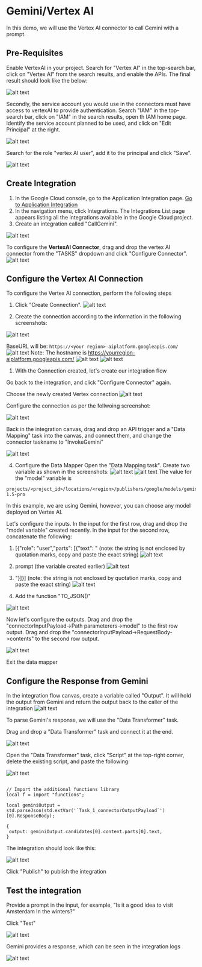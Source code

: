 # Gemini/Vertex AI

In this demo, we will use the Vertex AI connector to call Gemini with a prompt.

## Pre-Requisites

Enable VertexAI in your project. Search for "Vertex AI" in the top-search bar, click on "Vertex AI" from the search results, and enable the APIs. The final result should look like the below:

![alt text](images/VertexAIAPIs.png)

Secondly, the service account you would use in the connectors must have access to vertexAI to provide authentication. Search "IAM" in the top-search bar, click on "IAM" in the search results, open th IAM home page. Identify the service account planned to be used, and click on "Edit Principal" at the right. 

![alt text](images/EditServiceAccount.png)

Search for the role "vertex AI user", add it to the principal and click "Save".

![alt text](images/EditServiceAccount2.png)


## Create Integration

1. In the Google Cloud console, go to the Application Integration page. [Go to Application Integration](https://console.cloud.google.com/integrations)
2. In the navigation menu, click Integrations. The Integrations List page appears listing all the integrations available in the Google Cloud project.
3. Create an integration called "CallGemini".

![alt text](images/CreateIntegration.png)

To configure the **VertexAI Connector**, drag and drop the vertex AI connector from the "TASKS" dropdown and click "Configure Connector".
![alt text](images/VertexAIConnector.png)


## Configure the Vertex AI Connection

To configure the Vertex AI connection, perform the following steps
1. Click "Create Connection".
![alt text](images/ConnectorCreation1.png)

2. Create the connection according to the information in the following screenshots:
   
![alt text](images/ConnectorCreation2.png)

BaseURL will be: `https://<your region>-aiplatform.googleapis.com/`
![alt text](images/ConnectorCreation3.png)
Note: The hostname is https://yourregion-aiplatform.googleapis.com/
![alt text](images/ConnectorCreation4.png)
![alt text](images/ConnectorCreation5.png)

1.  With the Connection created, let's create our integration flow

Go back to the integration, and click "Configure Connector" again. 

Choose the newly created Vertex connection
![alt text](images/ConnectorCreation6.png)

Configure the connection as per the follwoing screenshot:

![alt text](images/ConnectorCreation7.png)

Back in the integration canvas, drag and drop an API trigger and a "Data Mapping" task into the canvas, and connect them, and change the connector taskname to "InvokeGemini"

![alt text](images/IntegrationCreation1.png)

4.  Configure the Data Mapper
Open the "Data Mapping task". Create two variable as shown in the screenshots:
![alt text](images/CreateIntegration2.png)
![alt text](images/CreateIntegration4.png)
The value for the "model" variable is 
```
projects/<project_id>/locations/<region>/publishers/google/models/gemini-1.5-pro
```
In this example, we are using Gemini, however, you can choose any model deployed on Vertex AI.



Let's configure the inputs.
In the input for the first row, drag and drop the "model variable" created recently. 
In the input for the second row, concatenate the following: 
1. [{"role": "user","parts": [{"text": " (note: the string is not enclosed by quotation marks, copy and paste the exact string)
![alt text](images/Mapping1.png)

2. prompt (the variable created earlier)
![alt text](images/Mapping2.png)


3. "}]}] (note: the string is not enclosed by quotation marks, copy and paste the exact string)
![alt text](images/Mapping4.png)

4. Add the function "TO_JSON()"

![alt text](images/Mapping5.png)

Now let's configure the outputs. Drag and drop the "connectorInputPayload->Path parameterers->model" to the first row output. Drag and drop the "connectorInputPayload->RequestBody->contents" to the second row output.

![alt text](images/FinaldataMapping.png)

Exit the data mapper

## Configure the Response from Gemini

In the integration flow canvas, create a variable called "Output". It will hold the output from Gemini and return the output back to the caller of the integration
![alt text](images/CreateIntegration6.png)

To parse Gemini's response, we will use the "Data Transformer" task. 

Drag and drop a "Data Transformer" task and connect it at the end.

![alt text](images/CreateIntegration6a.png)

Open the "Data Transformer" task, click "Script" at the top-right corner, delete the existing script, and paste the following:

![alt text](images/CreateIntegration8.png)

```

// Import the additional functions library
local f = import "functions";

local geminiOutput = std.parseJson(std.extVar('`Task_1_connectorOutputPayload`')[0].ResponseBody);

{
 output: geminiOutput.candidates[0].content.parts[0].text,
}

```

The integration should look like this:

![alt text](images/FinalIntegration.png)

Click "Publish" to publish the integration

## Test the integration

Provide a prompt in the input, for example, "Is it a good idea to visit Amsterdam In the winters?"

Click "Test"


![alt text](images/Test1.png)

Gemini provides a response, which can be seen in the integration logs

![alt text](images/Test2.png)
